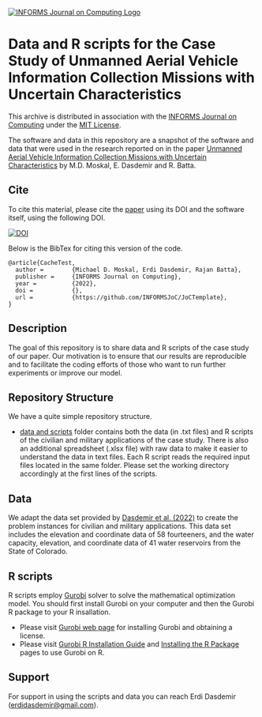 [![INFORMS Journal on Computing Logo](https://INFORMSJoC.github.io/logos/INFORMS_Journal_on_Computing_Header.jpg)](https://pubsonline.informs.org/journal/ijoc)

# Data and R scripts for the Case Study of Unmanned Aerial Vehicle Information Collection Missions with Uncertain Characteristics

This archive is distributed in association with the [INFORMS Journal on Computing](https://pubsonline.informs.org/journal/ijoc) under the [MIT License](LICENSE).

The software and data in this repository are a snapshot of the software and data that were used in the research reported on in the paper
[Unmanned Aerial Vehicle Information Collection Missions with Uncertain Characteristics](https://doi.org/) by M.D. Moskal, E. Dasdemir and R. Batta.


## Cite
To cite this material, please cite the [paper](https://doi.org/) using its DOI and the software itself, using the following DOI.

[![DOI](https://zenodo.org/badge/285853815.svg)](https://zenodo.org/badge/latestdoi/285853815)

Below is the BibTex for citing this version of the code.

```
@article{CacheTest,
  author =        {Michael D. Moskal, Erdi Dasdemir, Rajan Batta},
  publisher =     {INFORMS Journal on Computing},
  year =          {2022},
  doi =           {},
  url =           {https://github.com/INFORMSJoC/JoCTemplate},
}  
```

## Description

The goal of this repository is to share data and R scripts of the case study of our paper. Our motivation is to ensure that our results are reproducible and to facilitate the coding efforts of those who want to run further experiments or improve our model.

## Repository Structure
We have a quite simple repository structure.

- [data and scripts](data_and_scripts) folder contains both the data (in .txt files) and R scripts of the civilian and military applications of the case study. There is also an additional spreadsheet (.xlsx file) with raw data to make it easier to understand the data in text files. Each R script reads the required input files located in the same folder. Please set the working directory accordingly at the first lines of the scripts.

## Data
We adapt the data set provided by [Dasdemir et al. (2022)](https://doi.org/10.1016/j.cor.2022.105882) to create the problem instances for civilian and military applications. This data set includes the elevation and coordinate data of 58 fourteeners, and the water capacity, elevation, and coordinate data of 41 water reservoirs from the State of Colorado.

## R scripts
R scripts employ [Gurobi](www.gurobi.com) solver to solve the mathematical optimization model. You should first install Gurobi on your computer and then the Gurobi R package to your R insallation.

- Please visit [Gurobi web page](https://www.gurobi.com/) for installing Gurobi and obtaining a license.
-  Please visit [Gurobi R Installation Guide](https://cran.r-project.org/web/packages/prioritizr/vignettes/gurobi_installation.html) and [Installing the R Package](https://www.gurobi.com/documentation/9.5/quickstart_windows/r_ins_the_r_package.html) pages to use Gurobi on R.

## Support
For support in using the scripts and data you can reach Erdi Dasdemir (erdidasdemir@gmail.com).
